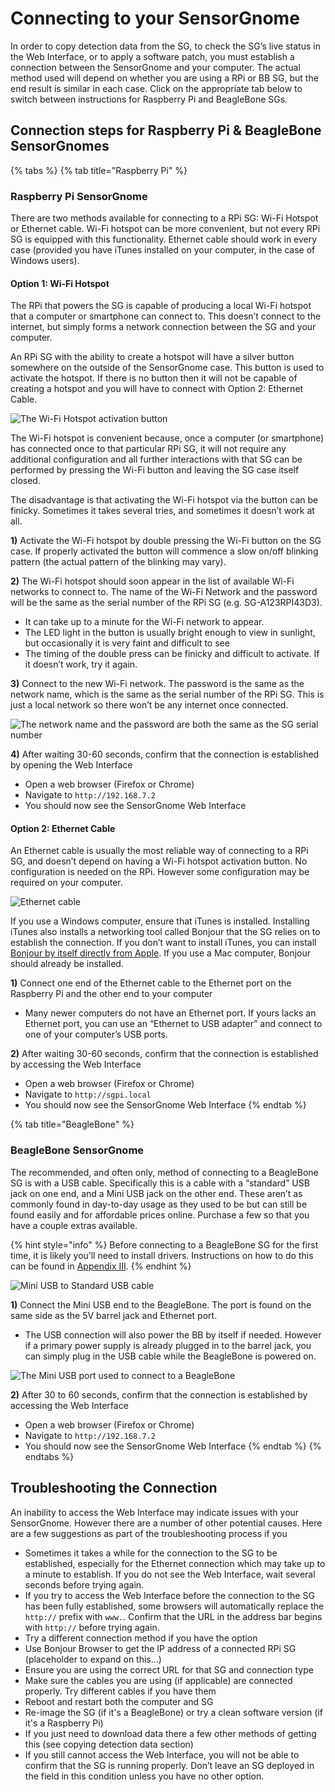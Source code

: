 # Connecting to your SensorGnome

In order to copy detection data from the SG, to check the SG’s live status in the Web Interface, or to apply a software patch, you must establish a connection between the SensorGnome and your computer. The actual method used will depend on whether you are using a RPi or BB SG, but the end result is similar in each case. Click on the appropriate tab below to switch between instructions for Raspberry Pi and BeagleBone SGs.

## Connection steps for Raspberry Pi & BeagleBone SensorGnomes

{% tabs %}
{% tab title="Raspberry Pi" %}
### Raspberry Pi SensorGnome

There are two methods available for connecting to a RPi SG: Wi-Fi Hotspot or Ethernet cable. Wi-Fi hotspot can be more convenient, but not every RPi SG is equipped with this functionality. Ethernet cable should work in every case \(provided you have iTunes installed on your computer, in the case of Windows users\).

#### Option 1: Wi-Fi Hotspot

The RPi that powers the SG is capable of producing a local Wi-Fi hotspot that a computer or smartphone can connect to. This doesn’t connect to the internet, but simply forms a network connection between the SG and your computer.

An RPi SG with the ability to create a hotspot will have a silver button somewhere on the outside of the SensorGnome case. This button is used to activate the hotspot. If there is no button then it will not be capable of creating a hotspot and you will have to connect with Option 2: Ethernet Cable.

![The Wi-Fi Hotspot activation button](.gitbook/assets/wifibutton.png)

The Wi-Fi hotspot is convenient because, once a computer \(or smartphone\) has connected once to that particular RPi SG, it will not require any additional configuration and all further interactions with that SG can be performed by pressing the Wi-Fi button and leaving the SG case itself closed.

The disadvantage is that activating the Wi-Fi hotspot via the button can be finicky. Sometimes it takes several tries, and sometimes it doesn’t work at all.

**1\)** Activate the Wi-Fi hotspot by double pressing the Wi-Fi button on the SG case. If properly activated the button will commence a slow on/off blinking pattern \(the actual pattern of the blinking may vary\).

**2\)** The Wi-Fi hotspot should soon appear in the list of available Wi-Fi networks to connect to. The name of the Wi-Fi Network and the password will be the same as the serial number of the RPi SG \(e.g. SG-A123RPI43D3\).

* It can take up to a minute for the Wi-Fi network to appear.
* The LED light in the button is usually bright enough to view in sunlight, but occasionally it is very faint and difficult to see
* The timing of the double press can be finicky and difficult to activate. If it doesn’t work, try it again.

**3\)** Connect to the new Wi-Fi network. The password is the same as the network name, which is the same as the serial number of the RPi SG. This is just a local network so there won’t be any internet once connected.

![The network name and the password are both the same as the SG serial number](.gitbook/assets/wifi.png)

**4\)** After waiting 30-60 seconds, confirm that the connection is established by opening the Web Interface

* Open a web browser \(Firefox or Chrome\)
* Navigate to `http://192.168.7.2`
* You should now see the SensorGnome Web Interface

#### Option 2: Ethernet Cable

An Ethernet cable is usually the most reliable way of connecting to a RPi SG, and doesn’t depend on having a Wi-Fi hotspot activation button. No configuration is needed on the RPi. However some configuration may be required on your computer.

![Ethernet cable](.gitbook/assets/ethernet.jpg)

If you use a Windows computer, ensure that iTunes is installed. Installing iTunes also installs a networking tool called Bonjour that the SG relies on to establish the connection. If you don’t want to install iTunes, you can install [Bonjour by itself directly from Apple](https://support.apple.com/kb/DL999?locale=en_CA). If you use a Mac computer, Bonjour should already be installed.

**1\)** Connect one end of the Ethernet cable to the Ethernet port on the Raspberry Pi and the other end to your computer

* Many newer computers do not have an Ethernet port. If yours lacks an Ethernet port, you can use an “Ethernet to USB adapter” and connect to one of your computer’s USB ports.

**2\)** After waiting 30-60 seconds, confirm that the connection is established by accessing the Web Interface

* Open a web browser \(Firefox or Chrome\)
* Navigate to `http://sgpi.local`
* You should now see the SensorGnome Web Interface
{% endtab %}

{% tab title="BeagleBone" %}
### BeagleBone SensorGnome

The recommended, and often only, method of connecting to a BeagleBone SG is with a USB cable. Specifically this is a cable with a “standard” USB jack on one end, and a Mini USB jack on the other end. These aren’t as commonly found in day-to-day usage as they used to be but can still be found easily and for affordable prices online. Purchase a few so that you have a couple extras available.

{% hint style="info" %}
Before connecting to a BeagleBone SG for the first time, it is likely you’ll need to install drivers. Instructions on how to do this can be found in [Appendix III](appendix/bbdrivers.md). 
{% endhint %}

![Mini USB to Standard USB cable](.gitbook/assets/usbab.jpg)

**1\)** Connect the Mini USB end to the BeagleBone. The port is found on the same side as the 5V barrel jack and Ethernet port.

* The USB connection will also power the BB by itself if needed. However if a primary power supply is already plugged in to the barrel jack, you can simply plug in the USB cable while the BeagleBone is powered on.

![The Mini USB port used to connect to a BeagleBone](.gitbook/assets/bbusb.png)

**2\)** After 30 to 60 seconds, confirm that the connection is established by accessing the Web Interface

* Open a web browser \(Firefox or Chrome\) 
* Navigate to `http://192.168.7.2` 
* You should now see the SensorGnome Web Interface
{% endtab %}
{% endtabs %}

##  Troubleshooting the Connection

An inability to access the Web Interface may indicate issues with your SensorGnome. However there are a number of other potential causes. Here are a few suggestions as part of the troubleshooting process if you

* Sometimes it takes a while for the connection to the SG to be established, especially for the Ethernet connection which may take up to a minute to establish. If you do not see the Web Interface, wait several seconds before trying again.
* If you try to access the Web Interface before the connection to the SG has been fully established, some browsers will automatically replace the `http://` prefix with `www.`. Confirm that the URL in the address bar begins with `http://` before trying again.
* Try a different connection method if you have the option
* Use Bonjour Browser to get the IP address of a connected RPi SG \(placeholder to expand on this…\)
* Ensure you are using the correct URL for that SG and connection type
* Make sure the cables you are using \(if applicable\) are connected properly. Try different cables if you have them
* Reboot and restart both the computer and SG
* Re-image the SG \(if it's a BeagleBone\) or try a clean software version \(if it's a Raspberry Pi\)
* If you just need to download data there a few other methods of getting this \(see copying detection data section\)
* If you still cannot access the Web Interface, you will not be able to confirm that the SG is running properly. Don’t leave an SG deployed in the field in this condition unless you have no other option. 

